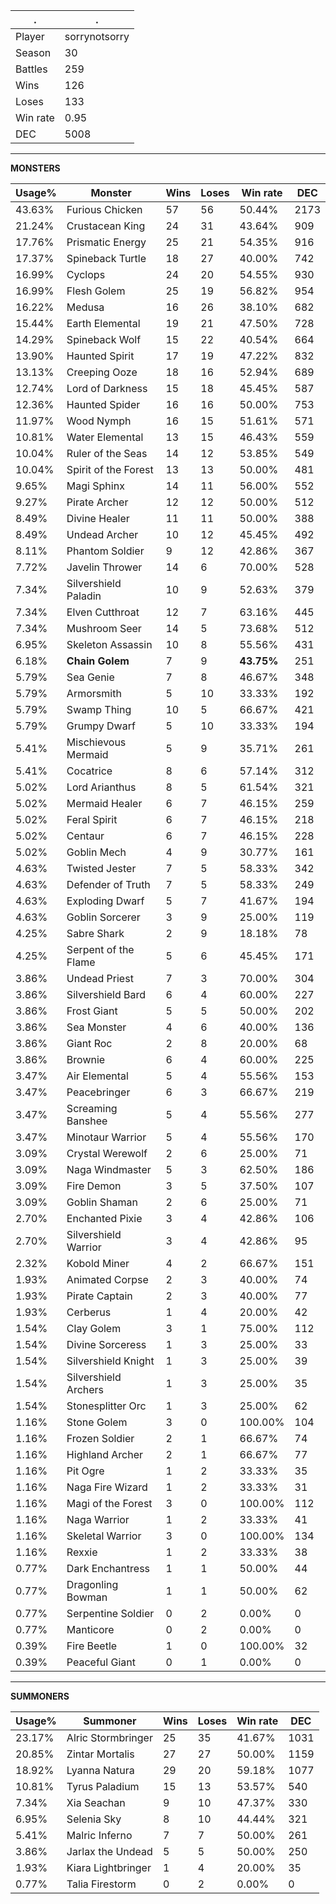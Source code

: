 .|.
|-|-
Player|sorrynotsorry
Season|30
Battles|259
Wins|126
Loses|133
Win rate|0.95
DEC|5008

---
**MONSTERS**

Usage%|Monster|Wins|Loses|Win rate|DEC|
-|-|-|-|-|-|
43.63%|Furious Chicken|57|56|50.44%|2173|
21.24%|Crustacean King|24|31|43.64%|909|
17.76%|Prismatic Energy|25|21|54.35%|916|
17.37%|Spineback Turtle|18|27|40.00%|742|
16.99%|Cyclops|24|20|54.55%|930|
16.99%|Flesh Golem|25|19|56.82%|954|
16.22%|Medusa|16|26|38.10%|682|
15.44%|Earth Elemental|19|21|47.50%|728|
14.29%|Spineback Wolf|15|22|40.54%|664|
13.90%|Haunted Spirit|17|19|47.22%|832|
13.13%|Creeping Ooze|18|16|52.94%|689|
12.74%|Lord of Darkness|15|18|45.45%|587|
12.36%|Haunted Spider|16|16|50.00%|753|
11.97%|Wood Nymph|16|15|51.61%|571|
10.81%|Water Elemental|13|15|46.43%|559|
10.04%|Ruler of the Seas|14|12|53.85%|549|
10.04%|Spirit of the Forest|13|13|50.00%|481|
9.65%|Magi Sphinx|14|11|56.00%|552|
9.27%|Pirate Archer|12|12|50.00%|512|
8.49%|Divine Healer|11|11|50.00%|388|
8.49%|Undead Archer|10|12|45.45%|492|
8.11%|Phantom Soldier|9|12|42.86%|367|
7.72%|Javelin Thrower|14|6|70.00%|528|
7.34%|Silvershield Paladin|10|9|52.63%|379|
7.34%|Elven Cutthroat|12|7|63.16%|445|
7.34%|Mushroom Seer|14|5|73.68%|512|
6.95%|Skeleton Assassin|10|8|55.56%|431|
6.18%|**Chain Golem**|7|9|**43.75%**|251|
5.79%|Sea Genie|7|8|46.67%|348|
5.79%|Armorsmith|5|10|33.33%|192|
5.79%|Swamp Thing|10|5|66.67%|421|
5.79%|Grumpy Dwarf|5|10|33.33%|194|
5.41%|Mischievous Mermaid|5|9|35.71%|261|
5.41%|Cocatrice|8|6|57.14%|312|
5.02%|Lord Arianthus|8|5|61.54%|321|
5.02%|Mermaid Healer|6|7|46.15%|259|
5.02%|Feral Spirit|6|7|46.15%|218|
5.02%|Centaur|6|7|46.15%|228|
5.02%|Goblin Mech|4|9|30.77%|161|
4.63%|Twisted Jester|7|5|58.33%|342|
4.63%|Defender of Truth|7|5|58.33%|249|
4.63%|Exploding Dwarf|5|7|41.67%|194|
4.63%|Goblin Sorcerer|3|9|25.00%|119|
4.25%|Sabre Shark|2|9|18.18%|78|
4.25%|Serpent of the Flame|5|6|45.45%|171|
3.86%|Undead Priest|7|3|70.00%|304|
3.86%|Silvershield Bard|6|4|60.00%|227|
3.86%|Frost Giant|5|5|50.00%|202|
3.86%|Sea Monster|4|6|40.00%|136|
3.86%|Giant Roc|2|8|20.00%|68|
3.86%|Brownie|6|4|60.00%|225|
3.47%|Air Elemental|5|4|55.56%|153|
3.47%|Peacebringer|6|3|66.67%|219|
3.47%|Screaming Banshee|5|4|55.56%|277|
3.47%|Minotaur Warrior|5|4|55.56%|170|
3.09%|Crystal Werewolf|2|6|25.00%|71|
3.09%|Naga Windmaster|5|3|62.50%|186|
3.09%|Fire Demon|3|5|37.50%|107|
3.09%|Goblin Shaman|2|6|25.00%|71|
2.70%|Enchanted Pixie|3|4|42.86%|106|
2.70%|Silvershield Warrior|3|4|42.86%|95|
2.32%|Kobold Miner|4|2|66.67%|151|
1.93%|Animated Corpse|2|3|40.00%|74|
1.93%|Pirate Captain|2|3|40.00%|77|
1.93%|Cerberus|1|4|20.00%|42|
1.54%|Clay Golem|3|1|75.00%|112|
1.54%|Divine Sorceress|1|3|25.00%|33|
1.54%|Silvershield Knight|1|3|25.00%|39|
1.54%|Silvershield Archers|1|3|25.00%|35|
1.54%|Stonesplitter Orc|1|3|25.00%|62|
1.16%|Stone Golem|3|0|100.00%|104|
1.16%|Frozen Soldier|2|1|66.67%|74|
1.16%|Highland Archer|2|1|66.67%|77|
1.16%|Pit Ogre|1|2|33.33%|35|
1.16%|Naga Fire Wizard|1|2|33.33%|31|
1.16%|Magi of the Forest|3|0|100.00%|112|
1.16%|Naga Warrior|1|2|33.33%|41|
1.16%|Skeletal Warrior|3|0|100.00%|134|
1.16%|Rexxie|1|2|33.33%|38|
0.77%|Dark Enchantress|1|1|50.00%|44|
0.77%|Dragonling Bowman|1|1|50.00%|62|
0.77%|Serpentine Soldier|0|2|0.00%|0|
0.77%|Manticore|0|2|0.00%|0|
0.39%|Fire Beetle|1|0|100.00%|32|
0.39%|Peaceful Giant|0|1|0.00%|0|

---
**SUMMONERS**

Usage%|Summoner|Wins|Loses|Win rate|DEC|
-|-|-|-|-|-|
23.17%|Alric Stormbringer|25|35|41.67%|1031|
20.85%|Zintar Mortalis|27|27|50.00%|1159|
18.92%|Lyanna Natura|29|20|59.18%|1077|
10.81%|Tyrus Paladium|15|13|53.57%|540|
7.34%|Xia Seachan|9|10|47.37%|330|
6.95%|Selenia Sky|8|10|44.44%|321|
5.41%|Malric Inferno|7|7|50.00%|261|
3.86%|Jarlax the Undead|5|5|50.00%|250|
1.93%|Kiara Lightbringer|1|4|20.00%|35|
0.77%|Talia Firestorm|0|2|0.00%|0|
